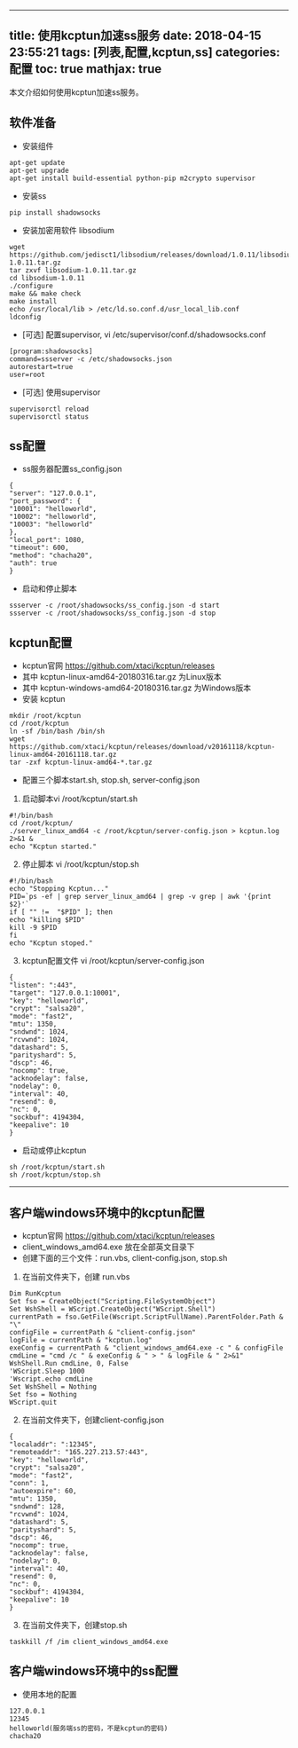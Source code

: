 
---
title: 使用kcptun加速ss服务
date: 2018-04-15 23:55:21
tags: [列表,配置,kcptun,ss]
categories: 配置
toc: true
mathjax: true
---
本文介绍如何使用kcptun加速ss服务。
<!-- more -->

## 软件准备
- 安装组件
```
apt-get update
apt-get upgrade
apt-get install build-essential python-pip m2crypto supervisor
```
- 安装ss
```
pip install shadowsocks
```
- 安装加密用软件 libsodium
```
wget https://github.com/jedisct1/libsodium/releases/download/1.0.11/libsodium-1.0.11.tar.gz
tar zxvf libsodium-1.0.11.tar.gz
cd libsodium-1.0.11
./configure
make && make check
make install
echo /usr/local/lib > /etc/ld.so.conf.d/usr_local_lib.conf
ldconfig
```
- [可选] 配置supervisor, vi /etc/supervisor/conf.d/shadowsocks.conf
```
[program:shadowsocks]
command=ssserver -c /etc/shadowsocks.json
autorestart=true
user=root
```

- [可选] 使用supervisor
```
supervisorctl reload
supervisorctl status
```

## ss配置
- ss服务器配置ss_config.json
```
{
"server": "127.0.0.1",
"port_password": {
"10001": "helloworld",
"10002": "helloworld",
"10003": "helloworld"
},
"local_port": 1080,
"timeout": 600,
"method": "chacha20",
"auth": true
}
```
- 启动和停止脚本
```
ssserver -c /root/shadowsocks/ss_config.json -d start
ssserver -c /root/shadowsocks/ss_config.json -d stop
```


## kcptun配置
- kcptun官网 https://github.com/xtaci/kcptun/releases
- 其中 kcptun-linux-amd64-20180316.tar.gz 为Linux版本
- 其中 kcptun-windows-amd64-20180316.tar.gz 为Windows版本
- 安装 kcptun
```
mkdir /root/kcptun
cd /root/kcptun
ln -sf /bin/bash /bin/sh
wget https://github.com/xtaci/kcptun/releases/download/v20161118/kcptun-linux-amd64-20161118.tar.gz
tar -zxf kcptun-linux-amd64-*.tar.gz
```
- 配置三个脚本start.sh, stop.sh, server-config.json

1. 启动脚本vi /root/kcptun/start.sh
```
#!/bin/bash
cd /root/kcptun/
./server_linux_amd64 -c /root/kcptun/server-config.json > kcptun.log 2>&1 &
echo "Kcptun started."
```

2. 停止脚本 vi /root/kcptun/stop.sh
```
#!/bin/bash
echo "Stopping Kcptun..."
PID=`ps -ef | grep server_linux_amd64 | grep -v grep | awk '{print $2}'`
if [ "" !=  "$PID" ]; then
echo "killing $PID"
kill -9 $PID
fi
echo "Kcptun stoped."
```

3. kcptun配置文件 vi /root/kcptun/server-config.json
```
{
"listen": ":443",
"target": "127.0.0.1:10001",
"key": "helloworld",
"crypt": "salsa20",
"mode": "fast2",
"mtu": 1350,
"sndwnd": 1024,
"rcvwnd": 1024,
"datashard": 5,
"parityshard": 5,
"dscp": 46,
"nocomp": true,
"acknodelay": false,
"nodelay": 0,
"interval": 40,
"resend": 0,
"nc": 0,
"sockbuf": 4194304,
"keepalive": 10
}
```

- 启动或停止kcptun
```
sh /root/kcptun/start.sh
sh /root/kcptun/stop.sh
```

---

## 客户端windows环境中的kcptun配置
- kcptun官网 https://github.com/xtaci/kcptun/releases
- client_windows_amd64.exe 放在全部英文目录下
- 创建下面的三个文件：run.vbs, client-config.json, stop.sh
1. 在当前文件夹下，创建 run.vbs
```
Dim RunKcptun
Set fso = CreateObject("Scripting.FileSystemObject")
Set WshShell = WScript.CreateObject("WScript.Shell")
currentPath = fso.GetFile(Wscript.ScriptFullName).ParentFolder.Path & "\"
configFile = currentPath & "client-config.json"
logFile = currentPath & "kcptun.log"
exeConfig = currentPath & "client_windows_amd64.exe -c " & configFile
cmdLine = "cmd /c " & exeConfig & " > " & logFile & " 2>&1"
WshShell.Run cmdLine, 0, False
'WScript.Sleep 1000
'Wscript.echo cmdLine
Set WshShell = Nothing
Set fso = Nothing
WScript.quit
```
2. 在当前文件夹下，创建client-config.json
```
{
"localaddr": ":12345",
"remoteaddr": "165.227.213.57:443",
"key": "helloworld",
"crypt": "salsa20",
"mode": "fast2",
"conn": 1,
"autoexpire": 60,
"mtu": 1350,
"sndwnd": 128,
"rcvwnd": 1024,
"datashard": 5,
"parityshard": 5,
"dscp": 46,
"nocomp": true,
"acknodelay": false,
"nodelay": 0,
"interval": 40,
"resend": 0,
"nc": 0,
"sockbuf": 4194304,
"keepalive": 10
}
```
3. 在当前文件夹下，创建stop.sh
```
taskkill /f /im client_windows_amd64.exe
```

## 客户端windows环境中的ss配置
- 使用本地的配置
```
127.0.0.1
12345
helloworld(服务端ss的密码，不是kcptun的密码)
chacha20
```
